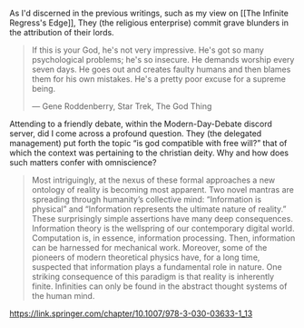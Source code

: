 As I'd discerned in the previous writings, such as my view on [[The Infinite Regress's Edge]], They (the religious enterprise) commit grave blunders in the attribution of their lords. 

> If this is your God, he's not very impressive. He's got so many psychological problems; he's so insecure. He demands worship every seven days. He goes out and creates faulty humans and then blames them for his own mistakes. He's a pretty poor excuse for a supreme being.
> 
> — Gene Roddenberry, Star Trek, The God Thing

Attending to a friendly debate, within the Modern-Day-Debate discord server, did I come across a profound question. They (the delegated management) put forth the topic “is god compatible with free will?” that of which the context was pertaining to the christian deity. Why and how does such matters confer with omniscience? 




> Most intriguingly, at the nexus of these formal approaches a new ontology of reality is becoming most apparent. Two novel mantras are spreading through humanity’s collective mind: “Information is physical” and “Information represents the ultimate nature of reality.” These surprisingly simple assertions have many deep consequences. Information theory is the wellspring of our contemporary digital world. Computation is, in essence, information processing. Then, information can be harnessed for mechanical work. Moreover, some of the pioneers of modern theoretical physics have, for a long time, suspected that information plays a fundamental role in nature. One striking consequence of this paradigm is that reality is inherently finite. Infinities can only be found in the abstract thought systems of the human mind.

https://link.springer.com/chapter/10.1007/978-3-030-03633-1_13